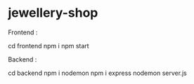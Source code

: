 # jewellery-shop

Frontend :

cd frontend
npm i 
npm start

Backend :

cd backend
npm i nodemon
npm i express
nodemon server.js
